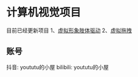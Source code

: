 # 计算机视觉项目

目前已经更新项目 
1、[虚拟形象肢体驱动](https://github.com/yoututu2023/computer_vision_projects/tree/master/ThreeD-Python-Unity-Chan)
2、[虚拟拖拽](https://github.com/yoututu2023/computer_vision_projects/tree/master/virtualDrag)


## 账号
抖音: yoututu的小屋
bilibili: yoututu的小屋